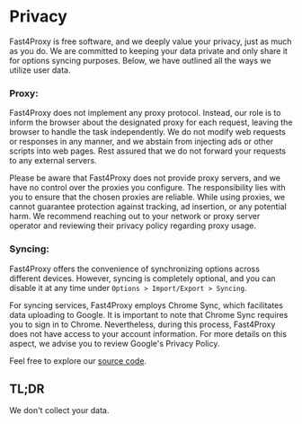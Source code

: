 # Privacy

Fast4Proxy is free software, and we deeply value your privacy, just as much as you do. We are committed to keeping your data private and only share it for options syncing purposes. Below, we have outlined all the ways we utilize user data.

### Proxy:
Fast4Proxy does not implement any proxy protocol. Instead, our role is to inform the browser about the designated proxy for each request, leaving the browser to handle the task independently. We do not modify web requests or responses in any manner, and we abstain from injecting ads or other scripts into web pages. Rest assured that we do not forward your requests to any external servers.

Please be aware that Fast4Proxy does not provide proxy servers, and we have no control over the proxies you configure. The responsibility lies with you to ensure that the chosen proxies are reliable. While using proxies, we cannot guarantee protection against tracking, ad insertion, or any potential harm. We recommend reaching out to your network or proxy server operator and reviewing their privacy policy regarding proxy usage.

### Syncing:
Fast4Proxy offers the convenience of synchronizing options across different devices. However, syncing is completely optional, and you can disable it at any time under `Options > Import/Export > Syncing`.

For syncing services, Fast4Proxy employs Chrome Sync, which facilitates data uploading to Google. It is important to note that Chrome Sync requires you to sign in to Chrome. Nevertheless, during this process, Fast4Proxy does not have access to your account information. For more details on this aspect, we advise you to review Google's Privacy Policy.

Feel free to explore our [source code](https://github.com/Timeo1210/Fast4Proxy).

## TL;DR

We don't collect your data.